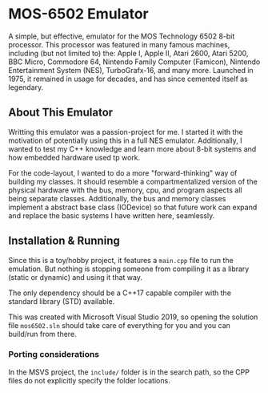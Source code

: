 # MOS-6502 Emulator

A simple, but effective, emulator for the MOS Technology 6502  8-bit processor.
This processor was featured in many famous machines, including (but not limited to)
the: Apple I, Apple II, Atari 2600, Atari 5200, BBC Micro,  Commodore 64,
Nintendo Family Computer (Famicon), Nintendo Entertainment System (NES),
TurboGrafx-16, and many more. Launched in 1975, it remained in usage for decades,
and has since cemented itself as legendary.

## About This Emulator

Writting this emulator was a passion-project for me. I started it with the motivation
of potentially using this in a full NES emulator. Additionally, I wanted to test my
C++ knowledge and learn more about 8-bit systems and how embedded hardware used tp work.

For the code-layout, I wanted to do a more "forward-thinking" way of building my classes.
It should resemble a compartmentalized version of the physical hardware with the bus,
memory, cpu, and program aspects all being separate classes. Additionally, the bus and
memory classes implement a abstract base class (IODevice) so that future work can expand
and replace the basic systems I have written here, seamlessly.

## Installation & Running

Since this is a toy/hobby project, it features a `main.cpp` file to run the emulation.
But nothing is stopping someone from compiling it as a library (static or dynamic) and
using it that way.

The only dependency should be a C++17 capable compiler with the standard library (STD)
available.

This was created with Microsoft Visual Studio 2019, so opening the solution file
`mos6502.sln` should take care of everything for you and you can build/run from there.

### Porting considerations

In the MSVS project, the `include/` folder is in the search path, so the CPP files
do not explicitly specify the folder locations.
